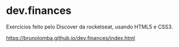 # dev.finances
Exercícios feito pelo Discover da rocketseat, usando HTML5 e CSS3.

https://brunolomba.github.io/dev.finances/index.html
